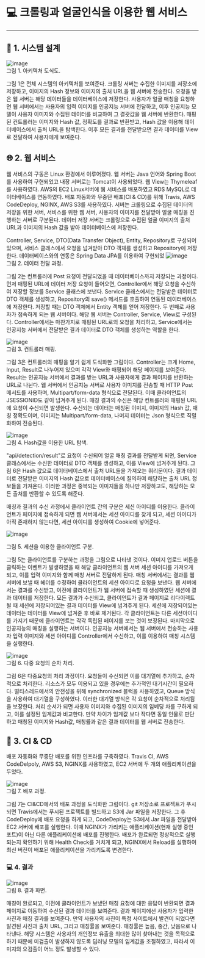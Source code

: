 # 💻 크롤링과 얼굴인식을 이용한 웹 서비스
****

## 🧐 1. 시스템 설계

![image](https://user-images.githubusercontent.com/61380786/127979532-e7ef6af4-df8b-47f8-8e17-205784bf44c7.png)       
그림 1. 아키텍처 도식도.

  그림 1은 전체 시스템의 아키텍처를 보여준다. 크롤링 서버는 수집한 이미지를 저장소에 저장하고, 이미지의 Hash 정보와 이미지의 출처 URL을 웹 서버에 전송한다. 요청을 받은 웹 서버는 해당 데이터들을 데이터베이스에 저장한다.
  사용자가 얼굴 매칭을 요청하면 웹 서버에서는 사용자의 입력 이미지를 인공지능 서버에 전달하고, 이후 인공지능 모델이 사용자 이미지와 수집된 데이터를 비교하여 그 결괏값을 웹 서버에 반환한다. 매핑된 컨트롤러는 이미지와 Hash 값, 정확도를 결과로 반환받고, Hash 값을 이용해 데이터베이스에서 출처 URL을 탐색한다. 이후 모든 결과를 전달받으면 결과 데이터를 View로 전달하여 사용자에게 보여준다.

 
## 🌐 2. 웹 서비스

  웹 서비스의 구동은 Linux 환경에서 이루어졌다. 웹 서버는 Java 언어와 Spring Boot를 사용하여 구현되었고 내장 서버로는 Tomcat이 사용되었다. 웹 View는 Thymeleaf를 사용하였다. AWS의 EC2 Linux서버에 웹 서비스를 배포하였고 RDS MySQL로 데이터베이스를 연동하였다. 배포 자동화와 무중단 배포(CI & CD)를 위해 Travis, AWS CodeDeploy, NGINX, AWS S3를 사용하였다.
 서버는 크롤링으로 수집된 데이터의 저장을 위한 서버, 서비스를 위한 웹 서버, 사용자의 이미지를 전달받아 얼굴 매칭을 진행하는 서버로 구분된다. 데이터 저장 서버는 크롤링으로 수집된 얼굴 이미지의 출처 URL과 이미지의 Hash 값을 받아 데이터베이스에 저장한다.

Controller, Service, DTO(Data Transfer Object), Entity, Repository로 구성되어 있으며, 서비스 클래스에서 요청을 넘겨받아 DTO 객체를 생성하고 Repository에 저장한다. 데이터베이스와의 연동은 Spring Data JPA를 이용하여 구현되었
![image](https://user-images.githubusercontent.com/61380786/127980234-a33e0e74-885c-4d6b-8bd7-1b9ff8194934.png)        
그림 2. 데이터 전달 과정.

  
  그림 2는 컨트롤러에 Post 요청이 전달되었을 때 데이터베이스까지 저장되는 과정이다. 먼저 매핑된 URL에 데이터 저장 요청이 들어오면, Controller에서 해당 요청을 수신하여 저장할 정보를 Service 클래스에 보낸다. Service 클래스에서는 전달받은 데이터로 DTO 객체를 생성하고, Repository의 save() 메서드를 호출하여 연동된 데이터베이스에 저장한다. 저장할 때는 DTO 객체에서 Entity 객체를 얻어 저장한다.
  두 번째로 사용자가 접속하게 되는 웹 서버이다. 해당 웹 서버는 Controller, Service, View로 구성된다. Controller에서는 마찬가지로 매핑된 URL로의 요청을 처리하고, Service에서는 인공지능 서버에서 전달받은 결과 데이터로 DTO 객체를 생성하는 역할을 한다.

![image](https://user-images.githubusercontent.com/61380786/127979940-bef4052a-6742-41c9-bf36-3ed8fd7f3b55.png)      
그림 3. 컨트롤러 매핑.    

  그림 3은 컨트롤러의 매핑을 알기 쉽게 도식화한 그림이다. Controller는 크게 Home, Input, Result로 나누어져 있으며 각각 View와 매핑되어 해당 페이지를 보여준다. Result는 인공지능 서버에서 결과를 받는 URL과 사용자에게 결과 페이지를 반환하는 URL로 나뉜다.
  웹 서버에서 인공지능 서버로 사용자 이미지를 전송할 때 HTTP Post 메서드를 사용하며, Multipart/form-data 형식으로 전달된다. 이때 클라이언트의 JSESSIONID도 같이 넘겨주게 된다. 매칭 결과의 수신은 해당 컨트롤러와 매핑된 URL에 요청이 수신되면 발생한다. 수신되는 데이터는 매칭된 이미지, 이미지의 Hash 값, 매칭 정확도이며, 이미지는 Multipart/form-data, 나머지 데이터는 Json 형식으로 직렬화하여 전송된다. 

![image](https://user-images.githubusercontent.com/61380786/127980392-68e592da-0ad7-4e68-9a1c-8f79a77e51c3.png)       
그림 4. Hash값을 이용한 URL 탐색.

 "api/detection/result"로 요청이 수신되어 얼굴 매칭 결과를 전달받게 되면, Service 클래스에서는 수신한 데이터로 DTO 객체를 생성하고, 이를 View에 넘겨주게 된다. 그림 6은 Hash 값으로 데이터베이스에서 출처 URL들을 가져오는 쿼리문이다. 결과 데이터로 전달받은 이미지의 Hash 값으로 데이터베이스에 질의하여 해당하는 출처 URL 정보들을 가져온다. 이러한 과정은 중복되는 이미지들을 하나만 저장하고도, 해당하는 모든 출처를 반환할 수 있도록 해준다. 


  매칭과 결과의 수신 과정에서 클라이언트 간의 구분은 세션 아이디를 이용한다. 클라이언트가 페이지에 접속하게 되면 웹 서버에서는 세션 아이디를 찾게 되고, 세션 아이디가 아직 존재하지 않는다면, 세션 아이디를 생성하여 Cookie에 넣어준다. 

![image](https://user-images.githubusercontent.com/61380786/127981222-284fb5cd-e750-4a5a-9d42-d338da364046.png)       
  
그림 5. 세션을 이용한 클라이언트 구분.

그림 5는 클라이언트를 구분하는 과정을 그림으로 나타낸 것이다. 이미지 업로드 버튼을 클릭하는 이벤트가 발생하였을 때 해당 클라이언트의 웹 서버 세션 아이디를 가져오게 되고, 이를 입력 이미지와 함께 매칭 서버로 전달하게 된다.
매칭 서버에서는 결과를 웹 서버에 보낼 때 헤더를 수정하여 클라이언트의 세션 아이디로 요청을 보낸다. 웹 서버에서는 결과를 수신받고, 이전에 클라이언트가 웹 서버에 접속할 때 생성하였던 세션에 결과 데이터를 저장한다. 모든 결과가 수신되고, 클라이언트가 결과 페이지로 리다이렉트 될 때 세션에 저장되어있는 결과 데이터를 View에 넘겨주게 된다. 세션에 저장되어있는 데이터는 데이터를 View에 넘겨준 후 바로 제거된다. 각 클라이언트는 다른 세션아이디를 가지기 때문에 클라이언트는 각각 독립된 페이지를 보는 것이 보장된다.
  마지막으로 인공지능의 매칭을 실행하는 서버이다. 인공지능 서버에서는 웹 서버에서 전송하는 사용자 입력 이미지와 세션 아이디를 Controller에서 수신하고, 이를 이용하여 매칭 시스템을 실행한다.

![image](https://user-images.githubusercontent.com/61380786/127981269-5fdbea7f-086d-49d9-9e37-a4a7f61dc9ad.png)      
그림 6. 다중 요청의 순차 처리.


  그림 6은 다중요청의 처리 과정이다. 요청들이 수신되면 이를 대기열에 추가하고, 순차적으로 처리한다. 리소스가 모두 이용되고 있을 경우에는 추가적인 대기시간이 필요하다. 멀티스레드에서의 안전성을 위해 synchronized 블럭을 사용하였고, Queue 방식을 사용하여 대기열을 구성하였다. 이러한 대기열 방식은 각 요청이 순차적으로 처리됨을 보장한다. 처리 순서가 되면 사용자 이미지와 수집된 이미지의 임베딩 차를 구하게 되고, 이를 설정된 임계값과 비교한다. 만약 차이가 임계값 보다 작다면 동일 인물로 판단하고 매칭된 이미지와 Hash값, 매칭률과 같은 결과 데이터를 웹 서버로 전송한다. 



## 📃 3. CI & CD
배포 자동화와 무중단 배포를 위한 인프라를 구축하였다. Travis CI, AWS CodeDelpoly, AWS S3, NGINX를 사용하였고, EC2 서버에 두 개의 애플리케이션을 두었다. 

![image](https://user-images.githubusercontent.com/61380786/127981437-741447ff-acd8-4d8f-a091-068a681e0be9.png)          
그림 7. 배포 과정.


  그림 7는 CI&CD에서의 배포 과정을 도식화한 그림이다. git 저장소로 프로젝트가 푸시되면 Travis에서는 푸시된 프로젝트를 빌드하고 S3에 Jar 파일을 저장한다. 그 후 CodeDeploy에 배포 요청을 하게 되고, CodeDeploy는 S3에서 Jar 파일을 전달받아 EC2 서버에 배포를 실행한다. 이때 NGINX가 가리키는 애플리케이션(현재 실행 중인 포트)이 아닌 다른 애플리케이션에 배포를 진행한다. 배포가 완료되면 정상적으로 실행되는지 확인하기 위해 Health Check를 거치게 되고, NGINX에서 Reload를 실행하여  최신 버전이 배포된 애플리케이션을 가리키도록 변경한다.

### 💻  4. 결과
![image](https://user-images.githubusercontent.com/61380786/127980925-8752743a-71f0-4653-83d2-6f041f52dd39.png)     
그림 8. 결과 화면.

  매칭이 완료되고, 이전에 클라이언트가 보냈던 매칭 요청에 대한 응답이 반환되면 결과 페이지로 이동하여 수신된 결과 데이터를 보여준다. 결과 페이지에선 사용자가 입력한 사진과 매칭 결과를 보여준다. 만약 사용자의 사진이 특정 사이트에서 발견이 되었다면 발견된 사진과 출처 URL, 그리고 매칭률을 보여준다. 매칭률은 높음, 중간, 낮음으로 나타낸다.
	해당 시스템은 사용자의 개인정보 유출을 최대한 많이 찾아내는 것을 목적으로 하기 때문에 미검출이 발생하지 않도록 딥러닝 모델의 임계값을 조절하였고, 따라서 이미지의 오검출이 어느 정도 발생할 수 있다.
